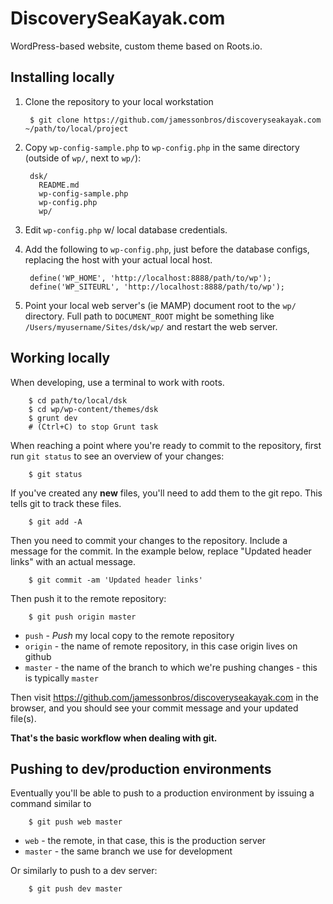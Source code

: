 # DiscoverySeaKayak.com

WordPress-based website, custom theme based on Roots.io.

## Installing locally

1. Clone the repository to your local workstation
    
        $ git clone https://github.com/jamessonbros/discoveryseakayak.com ~/path/to/local/project

2. Copy `wp-config-sample.php` to `wp-config.php` in the same directory (outside of `wp/`, next to `wp/`):
    
        dsk/
          README.md
          wp-config-sample.php
          wp-config.php
          wp/

3. Edit `wp-config.php` w/ local database credentials.
4. Add the following to `wp-config.php`, just before the database configs, replacing the host with your actual local host.
    
        define('WP_HOME', 'http://localhost:8888/path/to/wp');
        define('WP_SITEURL', 'http://localhost:8888/path/to/wp');

5. Point your local web server's (ie MAMP) document root to the `wp/` directory. Full path to `DOCUMENT_ROOT` might be something like `/Users/myusername/Sites/dsk/wp/` and restart the web server.

## Working locally

When developing, use a terminal to work with roots.

        $ cd path/to/local/dsk
        $ cd wp/wp-content/themes/dsk
        $ grunt dev
        # (Ctrl+C) to stop Grunt task

When reaching a point where you're ready to commit to the repository, first run `git status` to see an overview of your changes:

        $ git status

If you've created any **new** files, you'll need to add them to the git repo. This tells git to track these files.

        $ git add -A

Then you need to commit your changes to the repository. Include a message for the commit. In the example below, replace "Updated header links" with an actual message.

        $ git commit -am 'Updated header links'

Then push it to the remote repository:

        $ git push origin master

* `push` - *Push* my local copy to the remote repository
* `origin` - the name of remote repository, in this case origin lives on github
* `master` - the name of the branch to which we're pushing changes - this is typically `master`

Then visit https://github.com/jamessonbros/discoveryseakayak.com in the browser, and you should see your commit message and your updated file(s).

**That's the basic workflow when dealing with git.**

## Pushing to dev/production environments

Eventually you'll be able to push to a production environment by issuing a command similar to 

        $ git push web master

* `web` - the remote, in that case, this is the production server
* `master` - the same branch we use for development

Or similarly to push to a dev server:

        $ git push dev master

